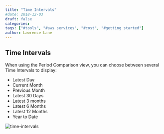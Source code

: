```yaml
---
title: "Time Intervals"
#date: 2018-12-03
draft: false
categories:
tags: ["#tools", "#aws services", "#cost", "#getting started"]
author: Lawrence Lane
---
```


## Time Intervals
When using the Period Comparison view, you can choose between several Time Intervals to display:

- Latest Day
- Current Month
- Previous Month
- Latest 30 Days
- Latest 3 months
- Latest 6 Months
- Latest 12 Months
- Year to Date

![time-intervals](/images/time-intervals/time-intervals.png)
